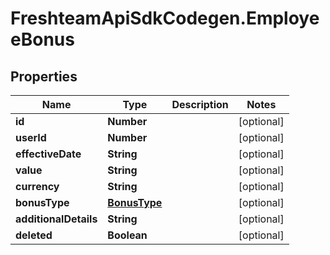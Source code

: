 # FreshteamApiSdkCodegen.EmployeeBonus

## Properties

| Name                  | Type                          | Description | Notes      |
| --------------------- | ----------------------------- | ----------- | ---------- |
| **id**                | **Number**                    |             | [optional] |
| **userId**            | **Number**                    |             | [optional] |
| **effectiveDate**     | **String**                    |             | [optional] |
| **value**             | **String**                    |             | [optional] |
| **currency**          | **String**                    |             | [optional] |
| **bonusType**         | [**BonusType**](BonusType.md) |             | [optional] |
| **additionalDetails** | **String**                    |             | [optional] |
| **deleted**           | **Boolean**                   |             | [optional] |
